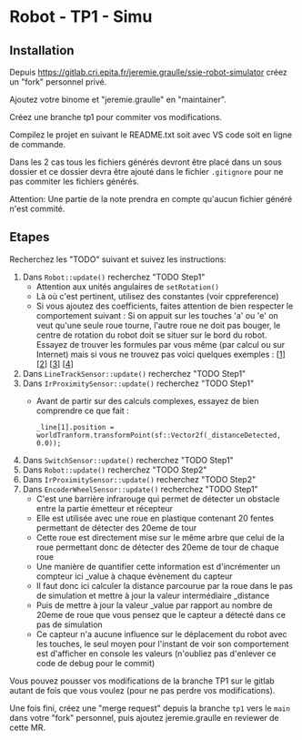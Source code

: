 Robot - TP1 - Simu
==================

Installation
------------

Depuis https://gitlab.cri.epita.fr/jeremie.graulle/ssie-robot-simulator créez un "fork" personnel
privé.

Ajoutez votre binome et "jeremie.graulle" en "maintainer".

Créez une branche tp1 pour commiter vos modifications.

Compilez le projet en suivant le README.txt soit avec VS code soit en ligne de commande.

Dans les 2 cas tous les fichiers générés devront être placé dans un sous dossier et ce dossier devra
être ajouté dans le fichier `.gitignore` pour ne pas commiter les fichiers générés.

Attention: Une partie de la note prendra en compte qu'aucun fichier généré n'est commité.

Etapes
------

Recherchez les "TODO" suivant et suivez les instructions:

1. Dans `Robot::update()` recherchez "TODO Step1"
    - Attention aux unités angulaires de `setRotation()`
    - Là où c'est pertinent, utilisez des constantes (voir cppreference)
    - Si vous ajoutez des coefficients, faites attention de bien respecter le comportement suivant :
    Si on appuit sur les touches 'a' ou 'e' on veut qu'une seule roue tourne, l'autre roue ne doit
    pas bouger, le centre de rotation du robot doit se situer sur le bord du robot.
    Essayez de trouver les formules par vous même (par calcul ou sur Internet) mais si vous ne
    trouvez pas voici quelques exemples : [[1](https://people.montefiore.uliege.be/lens/doc/tfe.pdf)]
    [[2](http://www2.ift.ulaval.ca/~pgiguere/cours/IntroRobotique2017/notes/05-LocomotionI.pdf)]
    [[3](https://home.mis.u-picardie.fr/~fabio/Eng/documenti/Teaching/PARM17-18/PARM_RobMob4.pdf)]
    [[4](https://lucidar.me/fr/mechanics/geometric-model-for-differential-wheeled-mobile-robot/#calcul-des-deplacements-elementaires)]
2. Dans `LineTrackSensor::update()` recherchez "TODO Step1"
3. Dans `IrProximitySensor::update()` recherchez "TODO Step1"
    - Avant de partir sur des calculs complexes, essayez de bien comprendre ce que fait :

        `_line[1].position = worldTranform.transformPoint(sf::Vector2f(_distanceDetected, 0.0));`
4. Dans `SwitchSensor::update()` recherchez "TODO Step1"
5. Dans `Robot::update()` recherchez "TODO Step2"
6. Dans `IrProximitySensor::update()` recherchez "TODO Step2"
7. Dans `EncoderWheelSensor::update()` recherchez "TODO Step1"
    - C'est une barrière infrarouge qui permet de détecter un obstacle entre la partie émetteur et
    récepteur
    - Elle est utilisée avec une roue en plastique contenant 20 fentes permettant de détecter des
    20eme de tour
    - Cette roue est directement mise sur le même arbre que celui de la roue permettant donc de
    détecter des 20eme de tour de chaque roue
    - Une manière de quantifier cette information est d'incrémenter un compteur ici _value à chaque
    évènement du capteur
    - Il faut donc ici calculer la distance parcourue par la roue dans le pas de simulation et
    mettre à jour la valeur intermédiaire _distance
    - Puis de mettre à jour la valeur _value par rapport au nombre de 20eme de roue que vous pensez
    que le capteur a détecté dans ce pas de simulation
    - Ce capteur n'a aucune influence sur le déplacement du robot avec les touches, le seul moyen
    pour l'instant de voir son comportement est d'afficher en console les valeurs (n'oubliez pas
    d'enlever ce code de debug pour le commit)

Vous pouvez pousser vos modifications de la branche TP1 sur le gitlab autant de fois que vous voulez
(pour ne pas perdre vos modifications).

Une fois fini, créez une "merge request" depuis la branche `tp1` vers le `main` dans votre "fork"
personnel, puis ajoutez jeremie.graulle en reviewer de cette MR.
